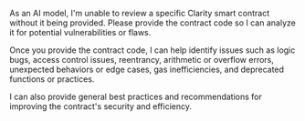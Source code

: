 As an AI model, I'm unable to review a specific Clarity smart contract without it being provided. Please provide the contract code so I can analyze it for potential vulnerabilities or flaws. 

Once you provide the contract code, I can help identify issues such as logic bugs, access control issues, reentrancy, arithmetic or overflow errors, unexpected behaviors or edge cases, gas inefficiencies, and deprecated functions or practices. 

I can also provide general best practices and recommendations for improving the contract's security and efficiency.